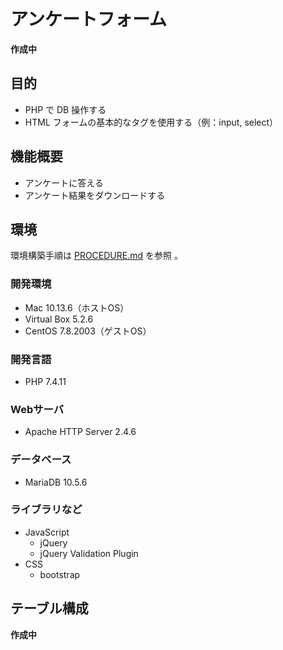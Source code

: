# アンケートフォーム

**作成中**

## 目的

- PHP で DB 操作する
- HTML フォームの基本的なタグを使用する（例：input, select）

## 機能概要
- アンケートに答える
- アンケート結果をダウンロードする

## 環境

環境構築手順は [PROCEDURE.md](PROCEDURE.md) を参照 。  

### 開発環境

- Mac 10.13.6（ホストOS）
- Virtual Box 5.2.6
- CentOS 7.8.2003（ゲストOS）

### 開発言語

- PHP 7.4.11

### Webサーバ

- Apache HTTP Server 2.4.6

### データベース

- MariaDB 10.5.6

### ライブラリなど

- JavaScript
  - jQuery
  - jQuery Validation Plugin
- CSS
  - bootstrap

## テーブル構成


**作成中**
